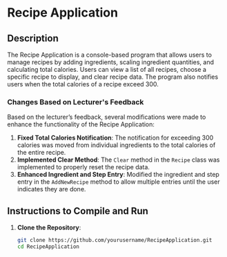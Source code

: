# Recipe Application




## Description

The Recipe Application is a console-based program that allows users to manage recipes by adding ingredients, scaling ingredient quantities, and calculating total calories. Users can view a list of all recipes, choose a specific recipe to display, and clear recipe data. The program also notifies users when the total calories of a recipe exceed 300.

### Changes Based on Lecturer's Feedback

Based on the lecturer’s feedback, several modifications were made to enhance the functionality of the Recipe Application:
1. **Fixed Total Calories Notification**: The notification for exceeding 300 calories was moved from individual ingredients to the total calories of the entire recipe.
2. **Implemented Clear Method**: The `Clear` method in the `Recipe` class was implemented to properly reset the recipe data.
3. **Enhanced Ingredient and Step Entry**: Modified the ingredient and step entry in the `AddNewRecipe` method to allow multiple entries until the user indicates they are done.

## Instructions to Compile and Run

1. **Clone the Repository**:
   ```bash
   git clone https://github.com/yourusername/RecipeApplication.git
   cd RecipeApplication

